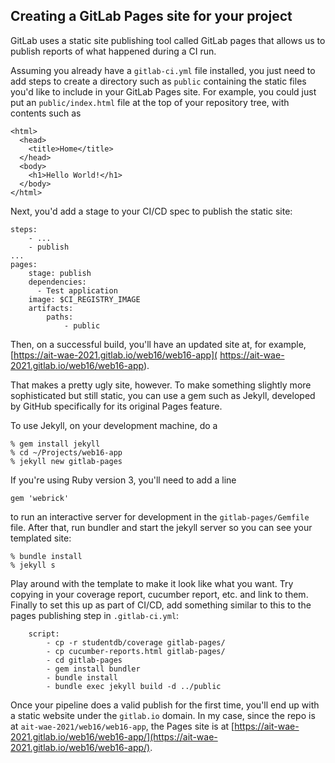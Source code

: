 
## Creating a GitLab Pages site for your project

GitLab uses a static site publishing tool called GitLab pages
that allows us to publish reports of what happened during a
CI run.

Assuming you already have a `gitlab-ci.yml` file installed, you
just need to add steps to create a directory such as `public`
containing the static files you'd like to include in your GitLab
Pages site. For example, you could just put an
`public/index.html` file at the top of your
repository tree, with contents such as

    <html>
      <head>
        <title>Home</title>
      </head>
      <body>
        <h1>Hello World!</h1>
      </body>
    </html>

Next, you'd add a stage to your CI/CD spec to publish
the static site:

    steps:
        - ...
        - publish
    ...
    pages:
        stage: publish
        dependencies:
          - Test application
        image: $CI_REGISTRY_IMAGE
        artifacts:
            paths:
                - public

Then, on a successful build, you'll have an updated
site at, for example,
[https://ait-wae-2021.gitlab.io/web16/web16-app](
https://ait-wae-2021.gitlab.io/web16/web16-app).

That makes a pretty ugly site, however. To make something
slightly more sophisticated but still static, you can use
a gem such as Jekyll, developed by GitHub specifically for
its original Pages feature.

To use Jekyll, on your development machine, do a

    % gem install jekyll
    % cd ~/Projects/web16-app
    % jekyll new gitlab-pages

If you're using Ruby version 3, you'll need to add a line

    gem 'webrick'

to run an interactive server for development in the
`gitlab-pages/Gemfile` file. After that, run bundler and start
the jekyll server so you can see your templated site:

    % bundle install
    % jekyll s

Play around with the template to make it look like what you want.
Try copying in your coverage report, cucumber report, etc. and
link to them. Finally to set this up as part of CI/CD, add something
similar to this to the pages publishing step in `.gitlab-ci.yml`:

        script:
            - cp -r studentdb/coverage gitlab-pages/
            - cp cucumber-reports.html gitlab-pages/
            - cd gitlab-pages
            - gem install bundler
            - bundle install
            - bundle exec jekyll build -d ../public

Once your pipeline does a valid publish for the first time,
you'll end up with a static website under the `gitlab.io`
domain. In my case, since the repo is at
`ait-wae-2021/web16/web16-app`,
the Pages site is at 
[https://ait-wae-2021.gitlab.io/web16/web16-app/](https://ait-wae-2021.gitlab.io/web16/web16-app/).
